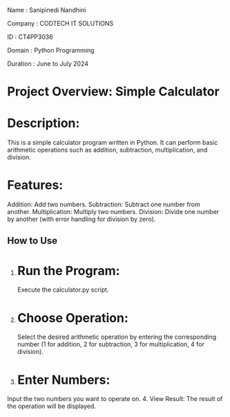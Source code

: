 Name : Sanipinedi Nandhini

Company : CODTECH IT SOLUTIONS

ID : CT4PP3036

Domain : Python Programming

Duration : June to July 2024

# Project Overview: Simple Calculator

# Description:

This is a simple calculator program written in Python. It can perform basic arithmetic operations such as addition, subtraction, multiplication, and division.

# Features:

Addition: Add two numbers.
Subtraction: Subtract one number from another.
Multiplication: Multiply two numbers.
Division: Divide one number by another (with error handling for division by zero).

## How to Use

1. # Run the Program:
    Execute the calculator.py script.
2. # Choose Operation:
   Select the desired arithmetic operation by entering the corresponding number (1 for addition, 2 for subtraction, 3 for multiplication, 4 for division).
3. # Enter Numbers:
  Input the two numbers you want to operate on.
4.  View Result:
   The result of the operation will be displayed.
